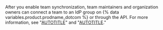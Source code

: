 After you enable team synchronization, team maintainers and organization owners can connect a team to an IdP group on {% data variables.product.prodname_dotcom %} or through the API. For more information, see "[AUTOTITLE](/organizations/organizing-members-into-teams/synchronizing-a-team-with-an-identity-provider-group)" and "[AUTOTITLE](/rest/teams#team-sync)."
